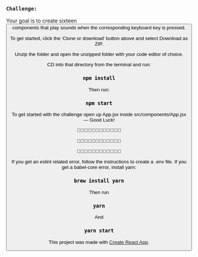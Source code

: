 ### `Challenge:` 
Your goal is to create sixteen <Button /> components that play sounds when the corresponding keyboard key is pressed. 

To get started, click the 'Clone or download' button above and select Download as ZIP.

Unzip the folder and open the unzipped folder with your code editor of choice. 

CD into that directory from the terminal and run:

### `npm install`

Then run:

### `npm start`

To get started with the challenge open up App.jsx inside src/components/App.jsx — Good Luck! 

🥁🎷🎹🎶🥁🎷🎹🎶🥁🎷🎹🎶

🥁🎷🎹🎶🥁🎷🎹🎶🥁🎷🎹🎶

🥁🎷🎹🎶🥁🎷🎹🎶🥁🎷🎹🎶

If you get an eslint related error, follow the instructions to create a .env file.
If you get a babel-core error, install yarn:

### `brew install yarn`

Then run

### `yarn`

And

### `yarn start`


This project was made with [Create React App](https://github.com/facebook/create-react-app).